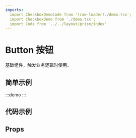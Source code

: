 ```yaml
---
imports:
  import CheckboxDemoCode from '!raw-loader!./demo.tsx';
  import CheckboxDemo from './demo.tsx';
  import Code from '../../layout/prism/index'
---
```


# Button 按钮

基础组件，触发业务逻辑时使用。

## 简单示例

:::demo
<CheckboxDemo />
:::

## 代码示例



## Props

